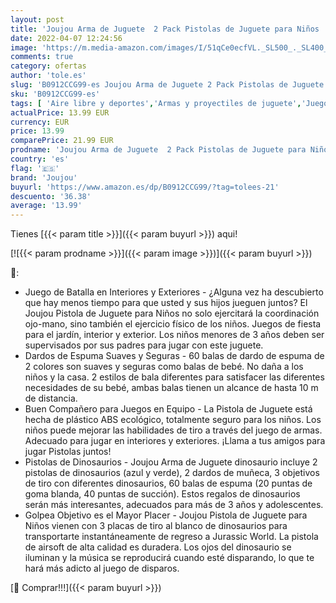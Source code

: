```yaml
---
layout: post
title: 'Joujou Arma de Juguete  2 Pack Pistolas de Juguete para Niños  60 Pistola de Dardos de Espuma  3 Objetivos de Tiro de Dinosaurios y Correa para la Muñeca  Regalo Cumpleaños Navidad para Niños 3 Años'
date: 2022-04-07 12:24:56
image: 'https://m.media-amazon.com/images/I/51qCe0ecfVL._SL500_._SL400_.jpg'
comments: true
category: ofertas
author: 'tole.es'
slug: 'B0912CCG99-es Joujou Arma de Juguete 2 Pack Pistolas de Juguete para...'
sku: 'B0912CCG99-es'
tags: [ 'Aire libre y deportes','Armas y proyectiles de juguete','Juegos de pistola de espuma de juguete','Juguetes','Juguetes y juegos','joujou','navidad', ]
actualPrice: 13.99 EUR
currency: EUR
price: 13.99
comparePrice: 21.99 EUR
prodname: 'Joujou Arma de Juguete  2 Pack Pistolas de Juguete para Niños  60 Pistola de Dardos de Espuma  3 Objetivos de Tiro de Dinosaurios y Correa para la Muñeca  Regalo Cumpleaños Navidad para Niños 3 Años'
country: 'es'
flag: '🇪🇸'
brand: 'Joujou'
buyurl: 'https://www.amazon.es/dp/B0912CCG99/?tag=tolees-21'
descuento: '36.38'
average: '13.99'
---
```


Tienes [{{< param title >}}]({{< param buyurl >}}) aqui!

[![{{< param prodname >}}]({{< param image >}})]({{< param buyurl >}})

🔎:

- Juego de Batalla en Interiores y Exteriores - ¿Alguna vez ha descubierto que hay menos tiempo para que usted y sus hijos jueguen juntos? El Joujou Pistola de Juguete para Niños no solo ejercitará la coordinación ojo-mano, sino también el ejercicio físico de los niños. Juegos de fiesta para el jardín, interior y exterior. Los niños menores de 3 años deben ser supervisados ​​por sus padres para jugar con este juguete.
- Dardos de Espuma Suaves y Seguras - 60 balas de dardo de espuma de 2 colores son suaves y seguras como balas de bebé. No daña a los niños y la casa. 2 estilos de bala diferentes para satisfacer las diferentes necesidades de su bebé, ambas balas tienen un alcance de hasta 10 m de distancia.
- Buen Compañero para Juegos en Equipo - La Pistola de Juguete está hecha de plástico ABS ecológico, totalmente seguro para los niños. Los niños puede mejorar las habilidades de tiro a través del juego de armas. Adecuado para jugar en interiores y exteriores. ¡Llama a tus amigos para jugar Pistolas juntos!
- Pistolas de Dinosaurios - Joujou Arma de Juguete dinosaurio incluye 2 pistolas de dinosaurios (azul y verde), 2 dardos de muñeca, 3 objetivos de tiro con diferentes dinosaurios, 60 balas de espuma (20 puntas de goma blanda, 40 puntas de succión). Estos regalos de dinosaurios serán más interesantes, adecuados para más de 3 años y adolescentes.
- Golpea Objetivo es el Mayor Placer - Joujou Pistola de Juguete para Niños vienen con 3 placas de tiro al blanco de dinosaurios para transportarte instantáneamente de regreso a Jurassic World. La pistola de airsoft de alta calidad es duradera. Los ojos del dinosaurio se iluminan y la música se reproducirá cuando esté disparando, lo que te hará más adicto al juego de disparos.

[🛒 Comprar!!!]({{< param buyurl >}})
